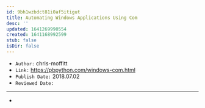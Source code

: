 ```yaml
---
id: 9bh1wzbdct81i0af5itigut
title: Automating Windows Applications Using Com
desc: ''
updated: 1641269990554
created: 1641168992599
stub: false
isDir: false
---
```



- `Author:` chris-moffitt
- `Link:` <https://pbpython.com/windows-com.html>
- `Publish Date:` 2018.07.02
- `Reviewed Date:` 

---

-

